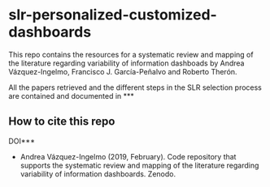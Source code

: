 # slr-personalized-customized-dashboards

This repo contains the resources for a systematic review and mapping of the literature regarding variability of information dashboads by Andrea Vázquez-Ingelmo, Francisco J. García-Peñalvo and Roberto Therón.

All the papers retrieved and the different steps in the SLR selection process are contained and documented in ***

## How to cite this repo

DOI***

* Andrea Vázquez-Ingelmo (2019, February). Code repository that supports the systematic review and mapping of the literature regarding variability of information dashboards. Zenodo. 
